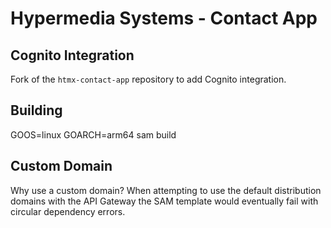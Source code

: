 Hypermedia Systems - Contact App
================================

## Cognito Integration

Fork of the `htmx-contact-app` repository to add Cognito integration.

## Building

GOOS=linux GOARCH=arm64 sam build

## Custom Domain

Why use a custom domain?  When attempting to use the default distribution domains with the API Gateway the SAM template would eventually fail with circular dependency errors.